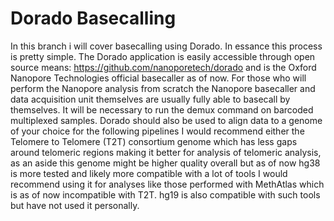 # Dorado Basecalling

In this branch i will cover basecalling using Dorado. In essance this process is pretty simple. The Dorado application is easily accessible through open source means:
https://github.com/nanoporetech/dorado and is the Oxford Nanopore Technologies official basecaller as of now. For those who will perform the Nanopore analysis from scratch
the Nanopore basecaller and data acquisition unit themselves are usually fully able to basecall by themselves. It will be necessary to run the demux command on barcoded multiplexed
samples. Dorado should also be used to align data to a genome of your choice for the following pipelines I would recommend either the Telomere to Telomere (T2T) consortium 
genome which has less gaps around telomeric regions making it better for analysis of telomeric analysis, as an aside this genome might be higher quality overall but as of
now hg38 is more tested and likely more compatible with a lot of tools I would recommend using it for analyses like those performed with MethAtlas which is as of now incompatible with T2T. 
hg19 is also compatible with such tools but have not used it personally.
